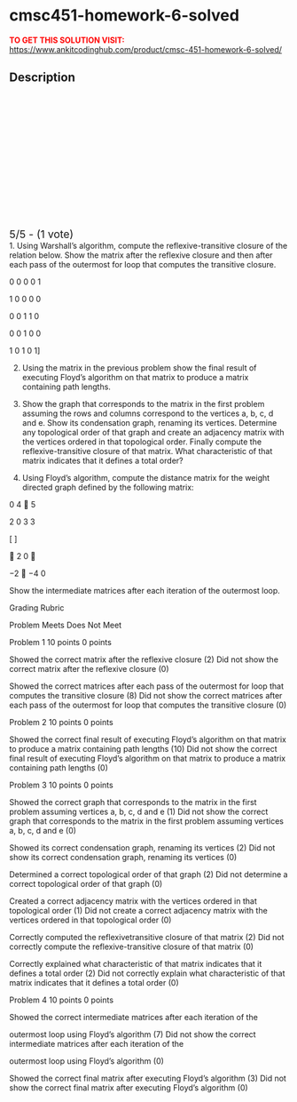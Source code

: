 # cmsc451-homework-6-solved



**<span style='color:red'>TO GET THIS SOLUTION VISIT:</span>** https://www.ankitcodinghub.com/product/cmsc-451-homework-6-solved/

<h2>Description</h2>



<div class="kk-star-ratings kksr-auto kksr-align-center kksr-valign-top" data-payload="{&quot;align&quot;:&quot;center&quot;,&quot;id&quot;:&quot;128500&quot;,&quot;slug&quot;:&quot;default&quot;,&quot;valign&quot;:&quot;top&quot;,&quot;ignore&quot;:&quot;&quot;,&quot;reference&quot;:&quot;auto&quot;,&quot;class&quot;:&quot;&quot;,&quot;count&quot;:&quot;1&quot;,&quot;legendonly&quot;:&quot;&quot;,&quot;readonly&quot;:&quot;&quot;,&quot;score&quot;:&quot;5&quot;,&quot;starsonly&quot;:&quot;&quot;,&quot;best&quot;:&quot;5&quot;,&quot;gap&quot;:&quot;4&quot;,&quot;greet&quot;:&quot;Rate this product&quot;,&quot;legend&quot;:&quot;5\/5 - (1 vote)&quot;,&quot;size&quot;:&quot;24&quot;,&quot;title&quot;:&quot;CMSC451 Homework 6 Solved&quot;,&quot;width&quot;:&quot;138&quot;,&quot;_legend&quot;:&quot;{score}\/{best} - ({count} {votes})&quot;,&quot;font_factor&quot;:&quot;1.25&quot;}">
            
<div class="kksr-stars">
    
<div class="kksr-stars-inactive">
            <div class="kksr-star" data-star="1" style="padding-right: 4px">
            

<div class="kksr-icon" style="width: 24px; height: 24px;"></div>
        </div>
            <div class="kksr-star" data-star="2" style="padding-right: 4px">
            

<div class="kksr-icon" style="width: 24px; height: 24px;"></div>
        </div>
            <div class="kksr-star" data-star="3" style="padding-right: 4px">
            

<div class="kksr-icon" style="width: 24px; height: 24px;"></div>
        </div>
            <div class="kksr-star" data-star="4" style="padding-right: 4px">
            

<div class="kksr-icon" style="width: 24px; height: 24px;"></div>
        </div>
            <div class="kksr-star" data-star="5" style="padding-right: 4px">
            

<div class="kksr-icon" style="width: 24px; height: 24px;"></div>
        </div>
    </div>
    
<div class="kksr-stars-active" style="width: 138px;">
            <div class="kksr-star" style="padding-right: 4px">
            

<div class="kksr-icon" style="width: 24px; height: 24px;"></div>
        </div>
            <div class="kksr-star" style="padding-right: 4px">
            

<div class="kksr-icon" style="width: 24px; height: 24px;"></div>
        </div>
            <div class="kksr-star" style="padding-right: 4px">
            

<div class="kksr-icon" style="width: 24px; height: 24px;"></div>
        </div>
            <div class="kksr-star" style="padding-right: 4px">
            

<div class="kksr-icon" style="width: 24px; height: 24px;"></div>
        </div>
            <div class="kksr-star" style="padding-right: 4px">
            

<div class="kksr-icon" style="width: 24px; height: 24px;"></div>
        </div>
    </div>
</div>
                

<div class="kksr-legend" style="font-size: 19.2px;">
            5/5 - (1 vote)    </div>
    </div>
1. Using Warshall’s algorithm, compute the reflexive-transitive closure of the relation below. Show the matrix after the reflexive closure and then after each pass of the outermost for loop that computes the transitive closure.

0 0 0 0 1

1 0 0 0 0

0 0 1 1 0

0 0 1 0 0

1 0 1 0 1]

2. Using the matrix in the previous problem show the final result of executing Floyd’s algorithm on that matrix to produce a matrix containing path lengths.

3. Show the graph that corresponds to the matrix in the first problem assuming the rows and columns correspond to the vertices a, b, c, d and e. Show its condensation graph, renaming its vertices. Determine any topological order of that graph and create an adjacency matrix with the vertices ordered in that topological order. Finally compute the reflexive-transitive closure of that matrix. What characteristic of that matrix indicates that it defines a total order?

4. Using Floyd’s algorithm, compute the distance matrix for the weight directed graph defined by the following matrix:

0 4  5

2 0 3 3

[ ]

 2 0 

−2  −4 0

Show the intermediate matrices after each iteration of the outermost loop.

Grading Rubric

Problem Meets Does Not Meet

Problem 1 10 points 0 points

Showed the correct matrix after the reflexive closure (2) Did not show the correct matrix after the reflexive closure (0)

Showed the correct matrices after each pass of the outermost for loop that computes the transitive closure (8) Did not show the correct matrices after each pass of the outermost for loop that computes the transitive closure (0)

Problem 2 10 points 0 points

Showed the correct final result of executing Floyd’s algorithm on that matrix to produce a matrix containing path lengths (10) Did not show the correct final result of executing Floyd’s algorithm on that matrix to produce a matrix containing path lengths (0)

Problem 3 10 points 0 points

Showed the correct graph that corresponds to the matrix in the first problem assuming vertices a, b, c, d and e (1) Did not show the correct graph that corresponds to the matrix in the first problem assuming vertices a, b, c, d and e (0)

Showed its correct condensation graph, renaming its vertices (2) Did not show its correct condensation graph, renaming its vertices (0)

Determined a correct topological order of that graph (2) Did not determine a correct topological order of that graph (0)

Created a correct adjacency matrix with the vertices ordered in that topological order (1) Did not create a correct adjacency matrix with the vertices ordered in that topological order (0)

Correctly computed the reflexivetransitive closure of that matrix (2) Did not correctly compute the reflexive-transitive closure of that matrix (0)

Correctly explained what characteristic of that matrix indicates that it defines a total order (2) Did not correctly explain what characteristic of that matrix indicates that it defines a total order (0)

Problem 4 10 points 0 points

Showed the correct intermediate matrices after each iteration of the

outermost loop using Floyd’s algorithm (7) Did not show the correct intermediate matrices after each iteration of the

outermost loop using Floyd’s algorithm (0)

Showed the correct final matrix after executing Floyd’s algorithm (3) Did not show the correct final matrix after executing Floyd’s algorithm (0)
